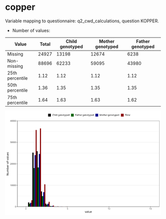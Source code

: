 # copper
Variable mapping to questionnaire: q2_cwd_calculations, question KOPPER.
- Number of values:

| Value | Total | Child genotyped | Mother genotyped | Father genotyped |
| ----- | ----- | --------------- | ---------------- | ---------------- |
| Missing | 24927 | 13198 | 12674 | 6238 |
| Non-missing | 88696 | 62233 | 59095 | 43980 |
| 25th percentile | 1.12 | 1.12 | 1.12 | 1.12 |
| 50th percentile | 1.36 | 1.35 | 1.35 | 1.35 |
| 75th percentile | 1.64 | 1.63 | 1.63 | 1.62 |



![](copper_n.png)



